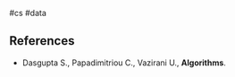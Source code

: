 #cs #data 
























## References
- Dasgupta S., Papadimitriou C., Vazirani U., **Algorithms**.